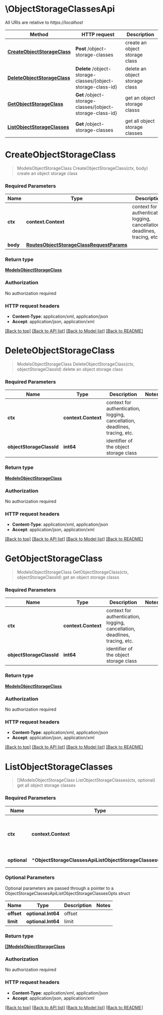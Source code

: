 # \ObjectStorageClassesApi

All URIs are relative to *https://localhost*

Method | HTTP request | Description
------------- | ------------- | -------------
[**CreateObjectStorageClass**](ObjectStorageClassesApi.md#CreateObjectStorageClass) | **Post** /object-storage-classes | create an object storage class
[**DeleteObjectStorageClass**](ObjectStorageClassesApi.md#DeleteObjectStorageClass) | **Delete** /object-storage-classes/{object-storage-class-id} | delete an object storage class
[**GetObjectStorageClass**](ObjectStorageClassesApi.md#GetObjectStorageClass) | **Get** /object-storage-classes/{object-storage-class-id} | get an object storage classs
[**ListObjectStorageClasses**](ObjectStorageClassesApi.md#ListObjectStorageClasses) | **Get** /object-storage-classes | get all object storage classes


# **CreateObjectStorageClass**
> ModelsObjectStorageClass CreateObjectStorageClass(ctx, body)
create an object storage class

### Required Parameters

Name | Type | Description  | Notes
------------- | ------------- | ------------- | -------------
 **ctx** | **context.Context** | context for authentication, logging, cancellation, deadlines, tracing, etc.
  **body** | [**RoutesObjectStorageClassRequestParams**](RoutesObjectStorageClassRequestParams.md)|  | 

### Return type

[**ModelsObjectStorageClass**](models.ObjectStorageClass.md)

### Authorization

No authorization required

### HTTP request headers

 - **Content-Type**: application/xml, application/json
 - **Accept**: application/json, application/xml

[[Back to top]](#) [[Back to API list]](../README.md#documentation-for-api-endpoints) [[Back to Model list]](../README.md#documentation-for-models) [[Back to README]](../README.md)

# **DeleteObjectStorageClass**
> ModelsObjectStorageClass DeleteObjectStorageClass(ctx, objectStorageClassId)
delete an object storage class

### Required Parameters

Name | Type | Description  | Notes
------------- | ------------- | ------------- | -------------
 **ctx** | **context.Context** | context for authentication, logging, cancellation, deadlines, tracing, etc.
  **objectStorageClassId** | **int64**| identifier of the object storage class | 

### Return type

[**ModelsObjectStorageClass**](models.ObjectStorageClass.md)

### Authorization

No authorization required

### HTTP request headers

 - **Content-Type**: application/xml, application/json
 - **Accept**: application/json, application/xml

[[Back to top]](#) [[Back to API list]](../README.md#documentation-for-api-endpoints) [[Back to Model list]](../README.md#documentation-for-models) [[Back to README]](../README.md)

# **GetObjectStorageClass**
> ModelsObjectStorageClass GetObjectStorageClass(ctx, objectStorageClassId)
get an object storage classs

### Required Parameters

Name | Type | Description  | Notes
------------- | ------------- | ------------- | -------------
 **ctx** | **context.Context** | context for authentication, logging, cancellation, deadlines, tracing, etc.
  **objectStorageClassId** | **int64**| identifier of the object storage class | 

### Return type

[**ModelsObjectStorageClass**](models.ObjectStorageClass.md)

### Authorization

No authorization required

### HTTP request headers

 - **Content-Type**: application/xml, application/json
 - **Accept**: application/json, application/xml

[[Back to top]](#) [[Back to API list]](../README.md#documentation-for-api-endpoints) [[Back to Model list]](../README.md#documentation-for-models) [[Back to README]](../README.md)

# **ListObjectStorageClasses**
> []ModelsObjectStorageClass ListObjectStorageClasses(ctx, optional)
get all object storage classes

### Required Parameters

Name | Type | Description  | Notes
------------- | ------------- | ------------- | -------------
 **ctx** | **context.Context** | context for authentication, logging, cancellation, deadlines, tracing, etc.
 **optional** | ***ObjectStorageClassesApiListObjectStorageClassesOpts** | optional parameters | nil if no parameters

### Optional Parameters
Optional parameters are passed through a pointer to a ObjectStorageClassesApiListObjectStorageClassesOpts struct

Name | Type | Description  | Notes
------------- | ------------- | ------------- | -------------
 **offset** | **optional.Int64**| offset | 
 **limit** | **optional.Int64**| limit | 

### Return type

[**[]ModelsObjectStorageClass**](*models.ObjectStorageClass.md)

### Authorization

No authorization required

### HTTP request headers

 - **Content-Type**: application/xml, application/json
 - **Accept**: application/json, application/xml

[[Back to top]](#) [[Back to API list]](../README.md#documentation-for-api-endpoints) [[Back to Model list]](../README.md#documentation-for-models) [[Back to README]](../README.md)

